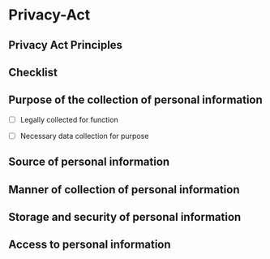 # Privacy-Act

## Privacy Act Principles

## Checklist

## Purpose of the collection of personal information

-[ ] Legally collected for function

-[ ] Necessary data collection for purpose

## Source of personal information

## Manner of collection of personal information

## Storage and security of personal information

## Access to personal information
